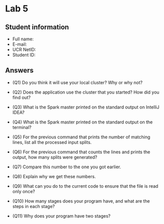 # Lab 5

## Student information

* Full name:
* E-mail:
* UCR NetID:
* Student ID:

## Answers

* (Q1) Do you think it will use your local cluster? Why or why not?

* (Q2) Does the application use the cluster that you started? How did you find out?

* (Q3) What is the Spark master printed on the standard output on IntelliJ IDEA?

* (Q4) What is the Spark master printed on the standard output on the terminal?

* (Q5) For the previous command that prints the number of matching lines, list all the processed input splits.

* (Q6) For the previous command that counts the lines and prints the output, how many splits were generated?

* (Q7) Compare this number to the one you got earlier.

* (Q8) Explain why we get these numbers.

* (Q9) What can you do to the current code to ensure that the file is read only once?

* (Q10) How many stages does your program have, and what are the steps in each stage? 

* (Q11) Why does your program have two stages?
